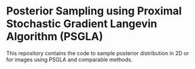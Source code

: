 # Posterior Sampling using Proximal Stochastic Gradient Langevin Algorithm (PSGLA)

This repository contains the code to sample posterior distribution in 2D or for images using PSGLA and comparable methods.